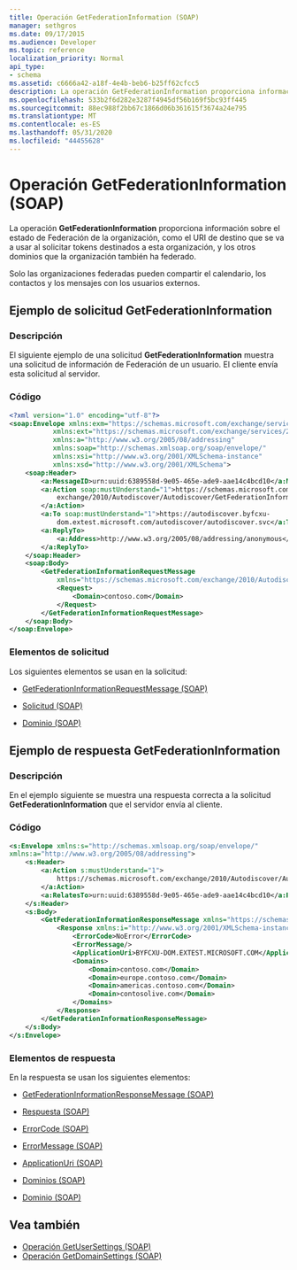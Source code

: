 ```yaml
---
title: Operación GetFederationInformation (SOAP)
manager: sethgros
ms.date: 09/17/2015
ms.audience: Developer
ms.topic: reference
localization_priority: Normal
api_type:
- schema
ms.assetid: c6666a42-a18f-4e4b-beb6-b25ff62cfcc5
description: La operación GetFederationInformation proporciona información sobre el estado de Federación de la organización, como el URI de destino que se va a usar al solicitar tokens destinados a esta organización, y los otros dominios que la organización también ha federado.
ms.openlocfilehash: 533b2f6d282e3287f4945df56b169f5bc93ff445
ms.sourcegitcommit: 88ec988f2bb67c1866d06b361615f3674a24e795
ms.translationtype: MT
ms.contentlocale: es-ES
ms.lasthandoff: 05/31/2020
ms.locfileid: "44455628"
---
```

# <a name="getfederationinformation-operation-soap"></a>Operación GetFederationInformation (SOAP)

La operación **GetFederationInformation** proporciona información sobre el estado de Federación de la organización, como el URI de destino que se va a usar al solicitar tokens destinados a esta organización, y los otros dominios que la organización también ha federado. 
  
Solo las organizaciones federadas pueden compartir el calendario, los contactos y los mensajes con los usuarios externos.
  
## <a name="getfederationinformation-request-example"></a>Ejemplo de solicitud GetFederationInformation

### <a name="description"></a>Descripción

El siguiente ejemplo de una solicitud **GetFederationInformation** muestra una solicitud de información de Federación de un usuario. El cliente envía esta solicitud al servidor. 
  
### <a name="code"></a>Código

```XML
<?xml version="1.0" encoding="utf-8"?> 
<soap:Envelope xmlns:exm="https://schemas.microsoft.com/exchange/services/2006/messages"
           xmlns:ext="https://schemas.microsoft.com/exchange/services/2006/types"
           xmlns:a="http://www.w3.org/2005/08/addressing"
           xmlns:soap="http://schemas.xmlsoap.org/soap/envelope/"
           xmlns:xsi="http://www.w3.org/2001/XMLSchema-instance" 
           xmlns:xsd="http://www.w3.org/2001/XMLSchema"> 
    <soap:Header> 
        <a:MessageID>urn:uuid:6389558d-9e05-465e-ade9-aae14c4bcd10</a:MessageID> 
        <a:Action soap:mustUnderstand="1">https://schemas.microsoft.com/
            exchange/2010/Autodiscover/Autodiscover/GetFederationInformation
        </a:Action> 
        <a:To soap:mustUnderstand="1">https://autodiscover.byfcxu-
            dom.extest.microsoft.com/autodiscover/autodiscover.svc</a:To> 
        <a:ReplyTo>
            <a:Address>http://www.w3.org/2005/08/addressing/anonymous</a:Address> 
        </a:ReplyTo> 
    </soap:Header> 
    <soap:Body> 
        <GetFederationInformationRequestMessage 
            xmlns="https://schemas.microsoft.com/exchange/2010/Autodiscover"> 
            <Request> 
                <Domain>contoso.com</Domain> 
            </Request> 
        </GetFederationInformationRequestMessage>
    </soap:Body> 
</soap:Envelope>
```

### <a name="request-elements"></a>Elementos de solicitud

Los siguientes elementos se usan en la solicitud:
  
- [GetFederationInformationRequestMessage (SOAP)](getfederationinformationrequestmessage-soap.md)
    
- [Solicitud (SOAP)](request-soap.md)
    
- [Dominio (SOAP)](domain-soap.md)
    
## <a name="getfederationinformation-response-example"></a>Ejemplo de respuesta GetFederationInformation

### <a name="description"></a>Descripción

En el ejemplo siguiente se muestra una respuesta correcta a la solicitud **GetFederationInformation** que el servidor envía al cliente. 
  
### <a name="code"></a>Código

```XML
<s:Envelope xmlns:s="http://schemas.xmlsoap.org/soap/envelope/" 
xmlns:a="http://www.w3.org/2005/08/addressing"> 
    <s:Header> 
        <a:Action s:mustUnderstand="1">
            https://schemas.microsoft.com/exchange/2010/Autodiscover/Autodiscover/GetFederationInformationResponse
        </a:Action> 
        <a:RelatesTo>urn:uuid:6389558d-9e05-465e-ade9-aae14c4bcd10</a:RelatesTo> 
    </s:Header> 
    <s:Body> 
        <GetFederationInformationResponseMessage xmlns="https://schemas.microsoft.com/exchange/2010/Autodiscover"> 
            <Response xmlns:i="http://www.w3.org/2001/XMLSchema-instance"> 
                <ErrorCode>NoError</ErrorCode> 
                <ErrorMessage/> 
                <ApplicationUri>BYFCXU-DOM.EXTEST.MICROSOFT.COM</ApplicationUri> 
                <Domains> 
                    <Domain>contoso.com</Domain> 
                    <Domain>europe.contoso.com</Domain> 
                    <Domain>americas.contoso.com</Domain> 
                    <Domain>contosolive.com</Domain> 
                </Domains> 
            </Response> 
        </GetFederationInformationResponseMessage> 
    </s:Body> 
</s:Envelope>
```

### <a name="response-elements"></a>Elementos de respuesta

En la respuesta se usan los siguientes elementos:
  
- [GetFederationInformationResponseMessage (SOAP)](getfederationinformationresponsemessage-soap.md)
    
- [Respuesta (SOAP)](response-soap.md)
    
- [ErrorCode (SOAP)](errorcode-soap.md)
    
- [ErrorMessage (SOAP)](errormessage-soap.md)
    
- [ApplicationUri (SOAP)](applicationuri-soap.md)
    
- [Dominios (SOAP)](domains-soap.md)
    
- [Dominio (SOAP)](domain-soap.md)
    
## <a name="see-also"></a>Vea también

- [Operación GetUserSettings (SOAP)](getusersettings-operation-soap.md)
- [Operación GetDomainSettings (SOAP)](getdomainsettings-operation-soap.md)

